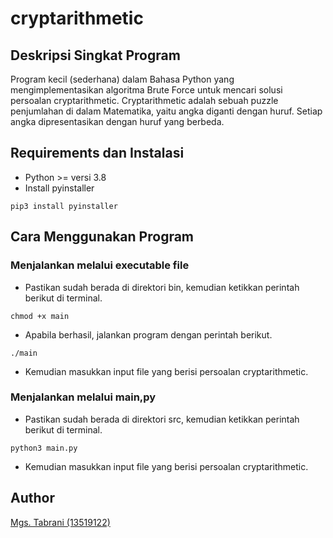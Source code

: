 # cryptarithmetic
## Deskripsi Singkat Program
Program kecil (sederhana) dalam Bahasa Python yang mengimplementasikan algoritma Brute Force untuk mencari solusi persoalan cryptarithmetic. Cryptarithmetic adalah sebuah puzzle penjumlahan di dalam Matematika, yaitu angka diganti dengan huruf. Setiap angka dipresentasikan dengan huruf yang berbeda. 

## Requirements dan Instalasi
- Python >= versi 3.8
- Install pyinstaller
```
pip3 install pyinstaller
```

## Cara Menggunakan Program
### Menjalankan melalui executable file
- Pastikan sudah berada di direktori bin, kemudian ketikkan perintah berikut di terminal.
```
chmod +x main
```
- Apabila berhasil, jalankan program dengan perintah berikut.
```
./main
```
- Kemudian masukkan input file yang berisi persoalan cryptarithmetic.
### Menjalankan melalui main,py
- Pastikan sudah berada di direktori src, kemudian ketikkan perintah berikut di terminal.
```
python3 main.py
```
- Kemudian masukkan input file yang berisi persoalan cryptarithmetic.

## Author
[Mgs. Tabrani (13519122)](https://github.com/mgstabrani)